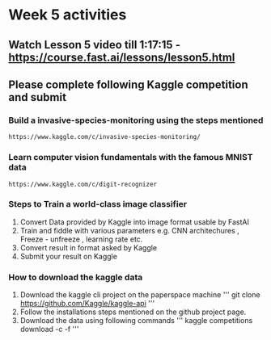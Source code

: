 # Week 5 activities

## Watch Lesson 5 video till 1:17:15 - https://course.fast.ai/lessons/lesson5.html

## Please complete following Kaggle competition and submit

### Build a invasive-species-monitoring using the steps mentioned
    https://www.kaggle.com/c/invasive-species-monitoring/
    
### Learn computer vision fundamentals with the famous MNIST data 
    https://www.kaggle.com/c/digit-recognizer

### Steps to Train a world-class image classifier
1. Convert Data provided by Kaggle into image format usable by FastAI
2. Train and fiddle with various parameters e.g. CNN architechures , Freeze - unfreeze , learning rate etc. 
3. Convert result in format asked by Kaggle
4. Submit your result on Kaggle 

### How to download the kaggle data
1. Download the kaggle cli project on the paperspace machine
'''
git clone https://github.com/Kaggle/kaggle-api
'''
2. Follow the installations steps mentioned on the github project page.
3. Download the data using following commands 
   '''
   kaggle competitions download -c <REPLACE THE COMPETITION NAME> -f <REPLACE THE FILE NAME>
   ''' 
   




